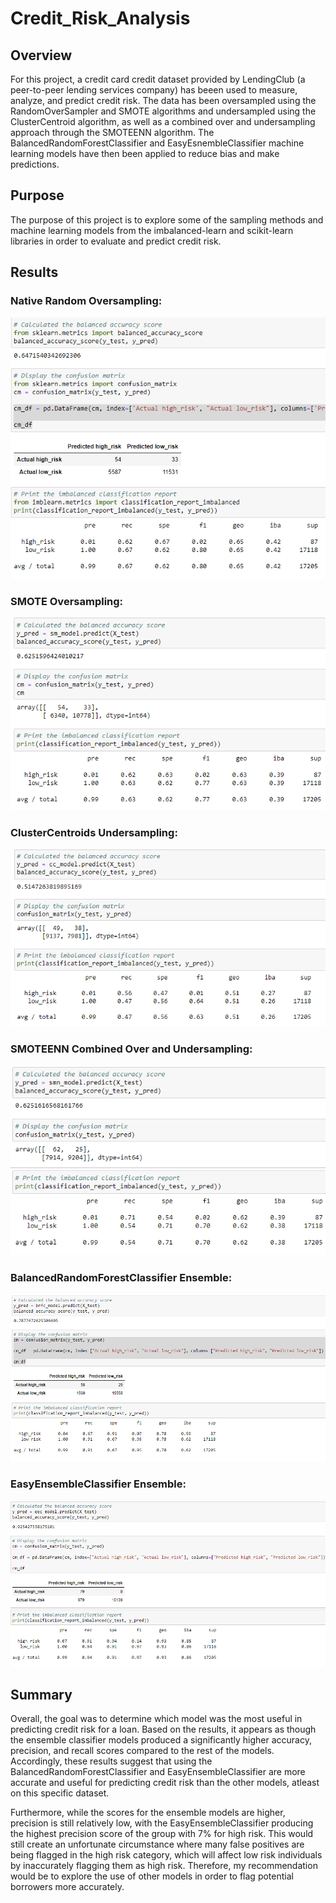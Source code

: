 # Credit_Risk_Analysis

## Overview

For this project, a credit card credit dataset provided by LendingClub (a peer-to-peer lending services company) has beeen used to measure, analyze, and predict credit risk. The data has been oversampled using the RandomOverSampler and SMOTE algorithms and undersampled using the ClusterCentroid algorithm, as well as a combined over and undersampling approach through the SMOTEENN algorithm. The BalancedRandomForestClassifier and EasyEsnembleClassifier machine learning models have then been applied to reduce bias and make predictions.

## Purpose

The purpose of this project is to explore some of the sampling methods and machine learning models from the imbalanced-learn and scikit-learn libraries in order to evaluate and predict credit risk.

## Results

### Native Random Oversampling:
![image](https://github.com/msaunders0/Credit_Risk_Analysis/blob/main/Resources/native_over.png)

### SMOTE Oversampling:
![image](https://github.com/msaunders0/Credit_Risk_Analysis/blob/main/Resources/smote_over.png)

### ClusterCentroids Undersampling:
![image](https://github.com/msaunders0/Credit_Risk_Analysis/blob/main/Resources/cc_under.png)

### SMOTEENN Combined Over and Undersampling:
![image](https://github.com/msaunders0/Credit_Risk_Analysis/blob/main/Resources/smoteenn_combined.png)

### BalancedRandomForestClassifier Ensemble:
![image](https://github.com/msaunders0/Credit_Risk_Analysis/blob/main/Resources/brfc_ensemble.png)

### EasyEnsembleClassifier Ensemble:
![image](https://github.com/msaunders0/Credit_Risk_Analysis/blob/main/Resources/eec_ensemble.png)

## Summary

Overall, the goal was to determine which model was the most useful in predicting credit risk for a loan. Based on the results, it appears as though the ensemble classifier models produced a significantly higher accuracy, precision, and recall scores compared to the rest of the models. Accordingly, these results suggest that using the BalancedRandomForestClassifier and EasyEnsembleClassifier are more accurate and useful for predicting credit risk than the other models, atleast on this specific dataset.

Furthermore, while the scores for the ensemble models are higher, precision is still relatively low, with the EasyEnsembleClassifier producing the highest precision score of the group with 7% for high risk. This would still create an unfortunate circumstance where many false positives are being flagged in the high risk category, which will affect low risk individuals by inaccurately flagging them as high risk. Therefore, my recommendation would be to explore the use of other models in order to flag potential borrowers more accurately.
